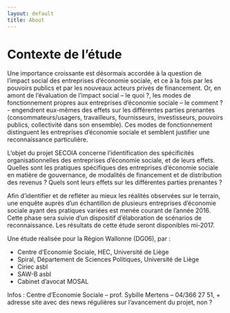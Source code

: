 ```yaml
---
layout: default
title: About
---
```


Contexte de l’étude
================================
Une importance croissante est désormais accordée à la question de l’impact social des entreprises d’économie sociale, et ce à la fois par les pouvoirs publics et par les nouveaux acteurs privés de financement. Or, en amont de l’évaluation de l’impact social – le quoi ?, les modes de fonctionnement propres aux entreprises d’économie sociale – le comment ? - engendrent eux-mêmes des effets sur les différentes parties prenantes (consommateurs/usagers, travailleurs, fournisseurs, investisseurs, pouvoirs publics, collectivité dans son ensemble). Ces modes de fonctionnement distinguent les entreprises d’économie sociale et semblent justifier une reconnaissance particulière.   

L’objet du projet SECOIA concerne l’identification des spécificités organisationnelles des entreprises d’économie sociale, et de leurs effets. Quelles sont les pratiques spécifiques des entreprises d’économie sociale en matière de gouvernance, de modalités de financement et de distribution des revenus ? Quels sont leurs effets sur les différentes parties prenantes ? 

Afin d’identifier et de refléter au mieux les réalités observées sur le terrain, une enquête auprès d’un échantillon de plusieurs entreprises d’économie sociale ayant des pratiques variées est menée courant de l’année 2016. Cette phase sera suivie d’un dispositif d’élaboration de scénarios de reconnaissance. Les résultats de cette étude seront disponibles mi-2017.

Une étude réalisée pour la Région Wallonne (DG06), par :

-	Centre d’Economie Sociale, HEC, Université de Liège
-	Spiral, Département de Sciences Politiques, Université de Liège
-	Ciriec asbl
-	SAW-B asbl
-	Cabinet d’avocat MOSAL

Infos : Centre d’Economie Sociale – prof. Sybille Mertens – 04/366 27 51, + adresse site avec des news régulières sur l’avancement du projet, non ?

